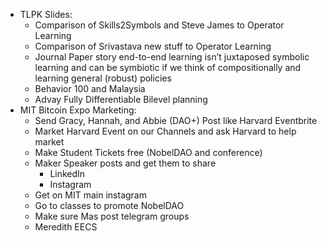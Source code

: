 - TLPK Slides:
    - Comparison of Skills2Symbols and Steve James to Operator Learning
    - Comparison of Srivastava new stuff to Operator Learning
    - Journal Paper story end-to-end learning isn’t juxtaposed symbolic learning and can be symbiotic if we think of compositionally and learning general (robust) policies
    - Behavior 100 and Malaysia
    - Advay Fully Differentiable Bilevel planning
- MIT Bitcoin Expo Marketing:
    - Send Gracy, Hannah, and Abbie (DAO+) Post like Harvard Eventbrite
    - Market Harvard Event on our Channels and ask Harvard to help market
    - Make Student Tickets free (NobelDAO and conference)
    - Maker Speaker posts and get them to share
        - LinkedIn
        - Instagram
    - Get on MIT main instagram
    - Go to classes to promote NobelDAO
    - Make sure Mas post telegram groups
    - Meredith EECS
